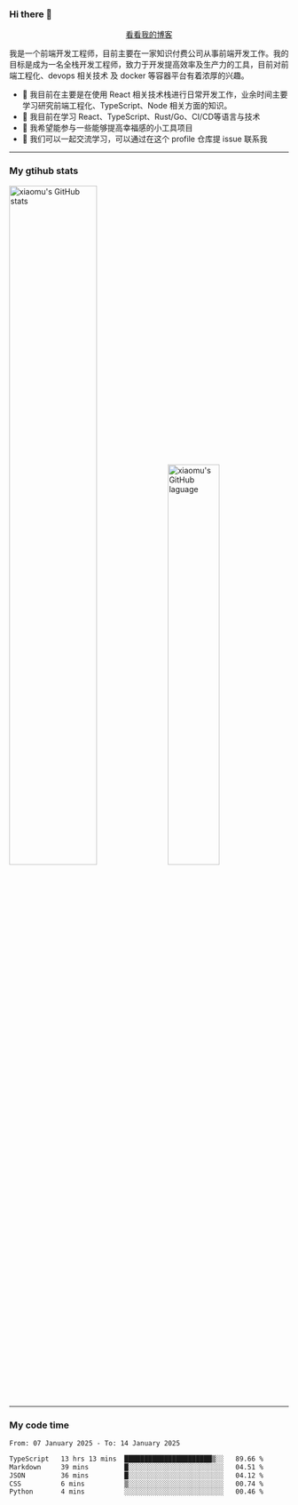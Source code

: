 ### Hi there 👋

<p align="center">
  <a href="https://blog.realjacket.fun">看看我的博客</a>
</p>

我是一个前端开发工程师，目前主要在一家知识付费公司从事前端开发工作。我的目标是成为一名全栈开发工程师，致力于开发提高效率及生产力的工具，目前对前端工程化、devops 相关技术 及 docker 等容器平台有着浓厚的兴趣。

- 🔭 我目前在主要是在使用 React 相关技术栈进行日常开发工作，业余时间主要学习研究前端工程化、TypeScript、Node 相关方面的知识。
- 🌱 我目前在学习 React、TypeScript、Rust/Go、CI/CD等语言与技术
- 👯 我希望能参与一些能够提高幸福感的小工具项目
- 💬 我们可以一起交流学习，可以通过在这个 profile 仓库提 issue 联系我

***

### My gtihub stats

<a><img src="https://github-readme-stats-git-masterrstaa-rickstaa.vercel.app/api?username=real-jacket&&show_icons=true" title="xiaomu's GitHub stats" alt="xiaomu's GitHub stats" style="width:56%;"/></a>
<a><img src="https://github-readme-stats-git-masterrstaa-rickstaa.vercel.app/api/top-langs/?username=real-jacket&layout=compact" title="xiaomu's GitHub laguage" alt="xiaomu's GitHub laguage" style="width:43%;"/><a/>

***

### My code time

<!--START_SECTION:waka-->

```txt
From: 07 January 2025 - To: 14 January 2025

TypeScript   13 hrs 13 mins  ██████████████████████▒░░   89.66 %
Markdown     39 mins         █░░░░░░░░░░░░░░░░░░░░░░░░   04.51 %
JSON         36 mins         █░░░░░░░░░░░░░░░░░░░░░░░░   04.12 %
CSS          6 mins          ▒░░░░░░░░░░░░░░░░░░░░░░░░   00.74 %
Python       4 mins          ░░░░░░░░░░░░░░░░░░░░░░░░░   00.46 %
```

<!--END_SECTION:waka-->
